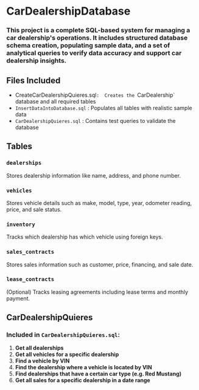 # CarDealershipDatabase

### This project is a complete SQL-based system for managing a car dealership's operations. It includes structured database schema creation, populating sample data, and a set of analytical queries to verify data accuracy and support car dealership insights.
## Files Included 

- CreateCarDealershipQuieres.sql`:  Creates the `CarDealership` database and all required tables 
-  `InsertDataIntoDatabase.sql` : Populates all tables with realistic sample data 
-  `CarDealershipQuieres.sql` :  Contains test queries to validate the database


## Tables 

### `dealerships`
Stores dealership information like name, address, and phone number.

### `vehicles`
Stores vehicle details such as make, model, type, year, odometer reading, price, and sale status.

### `inventory`
Tracks which dealership has which vehicle using foreign keys.

### `sales_contracts`
Stores sales information such as customer, price, financing, and sale date.

### `lease_contracts`
(Optional) Tracks leasing agreements including lease terms and monthly payment.


## CarDealershipQuieres

### Included in `CarDealershipQuieres.sql`:
1. **Get all dealerships**
2. **Get all vehicles for a specific dealership**
3. **Find a vehicle by VIN**
4. **Find the dealership where a vehicle is located by VIN**
5. **Find dealerships that have a certain car type (e.g. Red Mustang)**
6. **Get all sales for a specific dealership in a date range**

